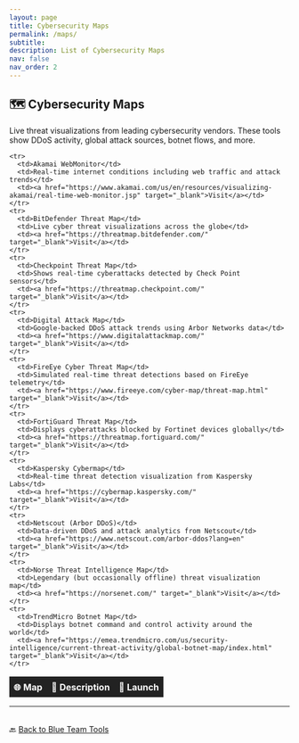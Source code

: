 ```yaml
---
layout: page
title: Cybersecurity Maps
permalink: /maps/
subtitle:
description: List of Cybersecurity Maps
nav: false
nav_order: 2
---
```


## 🗺️ Cybersecurity Maps

Live threat visualizations from leading cybersecurity vendors. These tools show DDoS activity, global attack sources, botnet flows, and more.

<table style="width: 100%; border-collapse: collapse; margin-top: 1rem;">
  <thead>
    <tr style="background-color: #222; color: white;">
      <th style="padding: 0.5rem;">🌐 Map</th>
      <th style="padding: 0.5rem;">📝 Description</th>
      <th style="padding: 0.5rem;">🚀 Launch</th>
    </tr>
  </thead>
  <tbody>

    <tr>
      <td>Akamai WebMonitor</td>
      <td>Real-time internet conditions including web traffic and attack trends</td>
      <td><a href="https://www.akamai.com/us/en/resources/visualizing-akamai/real-time-web-monitor.jsp" target="_blank">Visit</a></td>
    </tr>
    <tr>
      <td>BitDefender Threat Map</td>
      <td>Live cyber threat visualizations across the globe</td>
      <td><a href="https://threatmap.bitdefender.com/" target="_blank">Visit</a></td>
    </tr>
    <tr>
      <td>Checkpoint Threat Map</td>
      <td>Shows real-time cyberattacks detected by Check Point sensors</td>
      <td><a href="https://threatmap.checkpoint.com/" target="_blank">Visit</a></td>
    </tr>
    <tr>
      <td>Digital Attack Map</td>
      <td>Google-backed DDoS attack trends using Arbor Networks data</td>
      <td><a href="https://www.digitalattackmap.com/" target="_blank">Visit</a></td>
    </tr>
    <tr>
      <td>FireEye Cyber Threat Map</td>
      <td>Simulated real-time threat detections based on FireEye telemetry</td>
      <td><a href="https://www.fireeye.com/cyber-map/threat-map.html" target="_blank">Visit</a></td>
    </tr>
    <tr>
      <td>FortiGuard Threat Map</td>
      <td>Displays cyberattacks blocked by Fortinet devices globally</td>
      <td><a href="https://threatmap.fortiguard.com/" target="_blank">Visit</a></td>
    </tr>
    <tr>
      <td>Kaspersky Cybermap</td>
      <td>Real-time threat detection visualization from Kaspersky Labs</td>
      <td><a href="https://cybermap.kaspersky.com/" target="_blank">Visit</a></td>
    </tr>
    <tr>
      <td>Netscout (Arbor DDoS)</td>
      <td>Data-driven DDoS and attack analytics from Netscout</td>
      <td><a href="https://www.netscout.com/arbor-ddos?lang=en" target="_blank">Visit</a></td>
    </tr>
    <tr>
      <td>Norse Threat Intelligence Map</td>
      <td>Legendary (but occasionally offline) threat visualization map</td>
      <td><a href="https://norsenet.com/" target="_blank">Visit</a></td>
    </tr>
    <tr>
      <td>TrendMicro Botnet Map</td>
      <td>Displays botnet command and control activity around the world</td>
      <td><a href="https://emea.trendmicro.com/us/security-intelligence/current-threat-activity/global-botnet-map/index.html" target="_blank">Visit</a></td>
    </tr>

  </tbody>
</table>

---

<p style="margin-top: 2rem;">
  🔙 <a href="/blue-team/">Back to Blue Team Tools</a>
</p>
